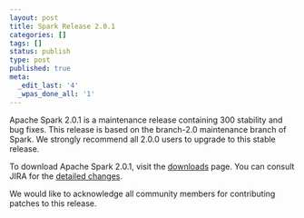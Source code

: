 ```yaml
---
layout: post
title: Spark Release 2.0.1
categories: []
tags: []
status: publish
type: post
published: true
meta:
  _edit_last: '4'
  _wpas_done_all: '1'
---
```


Apache Spark 2.0.1 is a maintenance release containing 300 stability and bug fixes. This release is based on the branch-2.0 maintenance branch of Spark. We strongly recommend all 2.0.0 users to upgrade to this stable release.

To download Apache Spark 2.0.1, visit the [downloads](http://spark.apache.org/downloads.html) page. You can consult JIRA for the [detailed changes](https://issues.apache.org/jira/secure/ReleaseNote.jspa?projectId=12315420&version=12336857).

We would like to acknowledge all community members for contributing patches to this release.
